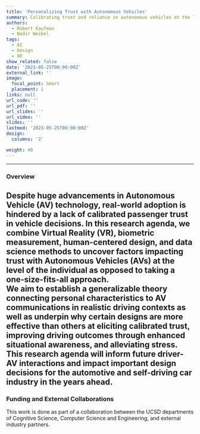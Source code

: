 ```yaml
---
title: 'Personalizing Trust with Autonomous Vehicles'
summary: Calibrating trust and reliance in autonomous vehicles at the level of the individual using a custom VR driving simulator.
authors: 
  - Robert Kaufman
  - Nadir Weibel
tags:
  - AI
  - Design
  - XR
show_related: false
date: '2023-05-25T00:00:00Z'
external_link: ''
image:
  focal_point: Smart
  placement: 1
links: null
url_code: ''
url_pdf: ''
url_slides: ''
url_video: ''
slides: ''
lastmod: '2023-05-25T00:00:00Z'
design:
  columns: '2'

weight: 40
---
```

 
------
### Overview
Despite huge advancements in Autonomous Vehicle (AV) technology, real-world adoption is hindered by a lack of calibrated passenger trust in vehicle decisions. In this research agenda, we combine Virtual Reality (VR), biometric measurement, human-centered design, and data science methods to uncover factors impacting trust with Autonomous Vehicles (AVs) at the level of the individual as opposed to taking a one-size-fits-all approach.\
We aim to establish a generalizable theory connecting personal characteristics to AV communications in realistic driving contexts as well as underpin why certain designs are more effective than others at eliciting calibrated trust, improving driving outcomes through enhanced situational awareness, and alleviating stress. This research agenda will inform future driver-AV interactions and impact important design decisions for the automotive and self-driving car industry in the years ahead.
------

### Funding and External Collaborations
This work is done as part of a collaboration between the UCSD departments of Cognitive Science, Computer Science and Engineering, and external industry partners.
